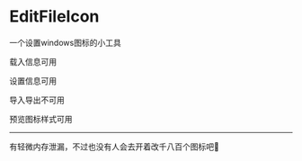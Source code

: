 # EditFileIcon

一个设置windows图标的小工具

载入信息可用

设置信息可用

导入导出不可用

预览图标样式可用

---
有轻微内存泄漏，不过也没有人会去开着改千八百个图标吧👀